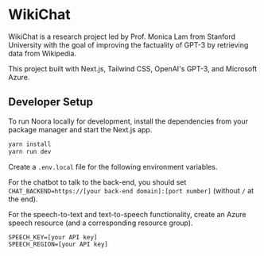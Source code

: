 # WikiChat

WikiChat is a research project led by Prof. Monica Lam from Stanford University with the goal of improving the factuality of GPT-3 by retrieving data from Wikipedia.

This project built with Next.js, Tailwind CSS, OpenAI's GPT-3, and Microsoft Azure.

## Developer Setup

To run Noora locally for development, install the dependencies from your package manager and start the Next.js app.

```bash
yarn install
yarn run dev
```

Create a `.env.local` file for the following environment variables. 

For the chatbot to talk to the back-end, you should set `CHAT_BACKEND=https://[your back-end domain]:[port number]` (without `/` at the end).

For the speech-to-text and text-to-speech functionality, create an Azure speech resource (and a corresponding resource group).

```
SPEECH_KEY=[your API key]
SPEECH_REGION=[your API key]